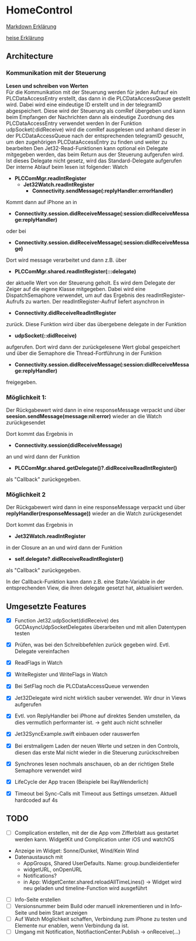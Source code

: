 #  HomeControl

[Markdown Erklärung](https://www.markdownguide.org/cheat-sheet/)

[heise Erklärung](https://www.heise.de/mac-and-i/downloads/65/1/1/6/7/1/0/3/Markdown-CheatSheet-Deutsch.pdf)

## Architecture

### Kommunikation mit der Steuerung
**Lesen und schreiben von Werten**  
Für die Kommunikation mit der Steuerung werden für jeden Aufrauf ein PLCDataAccessEntry erstellt, das dann in die PLCDataAccessQueue gestellt wird. Dabei wird eine eindeutige ID erstellt und in der telegramID abgespeichert. Diese wird der Steuerung als comRef übergeben und kann beim Empfangen der Nachrichten dann als eindeutige Zuordnung des PLCDataAccessEntry verwendet werden
In der Funktion udpSocket(:didReceive) wird die comRef ausgelesen und anhand dieser in der PLCDataAccessQueue nach der entsprechenden telegramID gesucht, um den zugehörigen PLCDataAccessEntry zu finden und weiter zu bearbeiten
Den Jet32-Read-Funktionen kann optional ein Delegate mitgegeben werden, das beim Return aus der Steuerung aufgerufen wird. Ist dieses Delegate nicht gesetz, wird das Standard-Delegate aufgerufen
Der interne Ablauf beim lesen ist folgender:
Watch
- **PLCComMgr.readIntRegister**
  - **Jet32Watch.readIntRegister**
    - **Connectivity.sendMessage(:replyHandler:errorHandler)**
    
Kommt dann auf iPhone an in
- **Connectivity.session.didReceiveMessage(:session:didReceiveMessage:replyHandler)**

oder bei 
- **Connectivity.session.didReceiveMessage(:session:didReceiveMessage)**

Dort wird message verarbeitet und dann z.B. über 
- **PLCComMgr.shared.readIntRegister(:::delegate)**

der aktuelle Wert von der Steuerung geholt. Es wird dem Delegate der Zeiger auf die eigene Klasse mitgegeben. Dabei wird eine DispatchSemaphore verwendet, um auf das Ergebnis des readIntRegister-Aufrufs zu warten.
Der readIntRegister-Aufruf liefert asynchron in
- **Connectivity.didReceiveReadIntRegister**

zurück. Diese Funktion wird über das übergebene delegate in der Funktion
- **udpSocket(::didReceive)**

aufgerufen. Dort wird dann der zurückgelesene Wert global gespeichert und über die Semaphore die Thread-Fortführung in der Funktion
- **Connectivity.session.didReceiveMessage(:session:didReceiveMessage:replyHandler)**

freigegeben.
### Möglichkeit 1:
Der Rückgabewert wird dann in eine responseMessage verpackt und über **seesion.sendMessage(message:nil:error)** wieder an die Watch zurückgesendet

Dort kommt das Ergebnis in
- **Connectivity.session(didReceiveMessage)**

an und wird dann der Funktion
- **PLCComMgr.shared.getDelegate()?.didReceiveReadIntRegister()**

als "Callback" zurückgegeben.

### Möglichkeit 2
Der Rückgabewert wird dann in eine responseMessage verpackt und über **replyHandler(responseMessage))** wieder an die Watch zurückgesendet

Dort kommt das Ergebnis in
- **Jet32Watch.readIntRegister**

in der Closure an an und wird dann der Funktion
- **self.delegate?.didReceiveReadIntRegister()**

als "Callback" zurückgegeben.

In der Callback-Funktion kann dann z.B. eine State-Variable in der entsprechenden View, die ihren delegate gesetzt hat, aktualisiert werden.





## Umgesetzte Features
* [x] Function Jet32.udpSocket(didReceive) des GCDAsyncUdpSocketDelegates überarbeiten und mit allen Datentypen testen
* [x] Prüfen, was bei den Schreibbefehlen zurück gegeben wird. Evtl. Delegate vereinfachen
* [x] ReadFlags in Watch
* [x] WriteRegister und WriteFlags in Watch
* [x] Bei SetFlag noch die PLCDataAccessQueue verwenden
* [x] Jet32Delegate wird nicht wirklich sauber verwendet. Wir dnur in Views aufgerufen
* [x] Evtl. von ReplyHandler bei iPhone auf direktes Senden umstellen, da dies vermutlich performanter ist. -> geht auch nicht schneller
* [x] Jet32SyncExample.swift einbauen oder rauswerfen  
* [x] Bei erstmaligem Laden der neuen Werte und setzen in den Controls, diesen das erste Mal nicht wieder in die Steuerung zurückschreiben
* [x] Synchrones lesen nochmals anschauen, ob an der richtigen Stelle Semaphore verwendet wird
* [x] LifeCycle der App tracen (Beispiele bei RayWenderlich)
* [x] Timeout bei Sync-Calls mit Timeout aus Settings umsetzen. Aktuell hardcoded auf 4s



## TODO
* [ ] Complication erstellen, mit der die App vom Zifferblatt aus gestartet werden kann. WidgetKit und Complication unter iOS und watchOS
- Anzeige im Widget: Sonne/Dunkel, Wind/Kein Wind
- Datenaustausch mit
  - AppGroups, Shared UserDefaults. Name: group.bundleidentiefer
  - widgetURL, onOpenURL
  - Notifications?
  - in App: WidgetCenter.shared.reloadAllTimeLines() -> Widget wird neu geladen und timeline-Function wird ausgeführt


* [ ] Info-Seite erstellen
* [ ] Versionsnummer beim Build oder manuell inkrementieren und in Info-Seite und beim Start anzeigen
* [ ] Auf Watch Möglichkeit schaffen, Verbindung zum iPhone zu testen und Elemente nur enablen, wenn Verbindung da ist.
* [ ] Umgang mit Notification, NotifiactionCenter.Publish -> onReceive(...)
